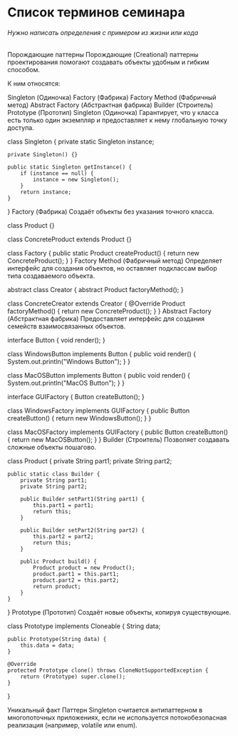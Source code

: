 # Список терминов семинара
###### Нужно написать определения с примером из жизни или кода
Порождающие паттерны
Порождающие (Creational) паттерны проектирования помогают создавать объекты удобным и гибким способом.

К ним относятся:

Singleton (Одиночка)
Factory (Фабрика)
Factory Method (Фабричный метод)
Abstract Factory (Абстрактная фабрика)
Builder (Строитель)
Prototype (Прототип)
Singleton (Одиночка)
Гарантирует, что у класса есть только один экземпляр и предоставляет к нему глобальную точку доступа.

class Singleton {
private static Singleton instance;

    private Singleton() {}

    public static Singleton getInstance() {
        if (instance == null) {
            instance = new Singleton();
        }
        return instance;
    }
}
Factory (Фабрика)
Создаёт объекты без указания точного класса.

class Product {}

class ConcreteProduct extends Product {}

class Factory {
public static Product createProduct() {
return new ConcreteProduct();
}
}
Factory Method (Фабричный метод)
Определяет интерфейс для создания объектов, но оставляет подклассам выбор типа создаваемого объекта.

abstract class Creator {
abstract Product factoryMethod();
}

class ConcreteCreator extends Creator {
@Override
Product factoryMethod() {
return new ConcreteProduct();
}
}
Abstract Factory (Абстрактная фабрика)
Предоставляет интерфейс для создания семейств взаимосвязанных объектов.


interface Button {
void render();
}

class WindowsButton implements Button {
public void render() { System.out.println("Windows Button"); }
}

class MacOSButton implements Button {
public void render() { System.out.println("MacOS Button"); }
}

interface GUIFactory {
Button createButton();
}

class WindowsFactory implements GUIFactory {
public Button createButton() { return new WindowsButton(); }
}

class MacOSFactory implements GUIFactory {
public Button createButton() { return new MacOSButton(); }
}
Builder (Строитель)
Позволяет создавать сложные объекты пошагово.

class Product {
private String part1;
private String part2;

    public static class Builder {
        private String part1;
        private String part2;

        public Builder setPart1(String part1) {
            this.part1 = part1;
            return this;
        }

        public Builder setPart2(String part2) {
            this.part2 = part2;
            return this;
        }

        public Product build() {
            Product product = new Product();
            product.part1 = this.part1;
            product.part2 = this.part2;
            return product;
        }
    }
}
Prototype (Прототип)
Создаёт новые объекты, копируя существующие.


class Prototype implements Cloneable {
String data;

    public Prototype(String data) {
        this.data = data;
    }

    @Override
    protected Prototype clone() throws CloneNotSupportedException {
        return (Prototype) super.clone();
    }
}

Уникальный факт
Паттерн Singleton считается антипаттерном в многопоточных приложениях, если не используется потокобезопасная реализация (например, volatile или enum).







